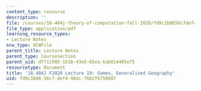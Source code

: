 ```yaml
---
content_type: resource
description: ''
file: /courses/18-404j-theory-of-computation-fall-2020/fd9c1b8656c7def498dcf662f6750d87_MIT18_404f20_lec19.pdf
file_type: application/pdf
learning_resource_types:
- Lecture Notes
ocw_type: OCWFile
parent_title: Lecture Notes
parent_type: CourseSection
parent_uid: df711905-1b1b-43e5-65ea-6ab014405e75
resourcetype: Document
title: '18.404J F2020 Lecture 19: Games, Generalized Geography'
uid: fd9c1b86-56c7-def4-98dc-f662f6750d87
---
```

